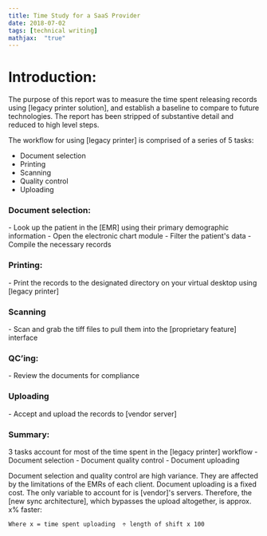 ```yaml
---
title: Time Study for a SaaS Provider
date: 2018-07-02
tags: [technical writing]
mathjax:  "true"
---
```


<h1>Introduction:</h1>
The purpose of this report was to measure the time spent releasing records using [legacy printer solution], and establish a baseline to compare to future technologies. The report has been stripped of substantive detail and reduced to high level steps.

The workflow for using [legacy printer] is comprised of a series of 5 tasks:
  - Document selection
  - Printing
  - Scanning
  - Quality control
  - Uploading

<h3>Document selection:</h3>
  - Look up the patient in the [EMR] using their primary demographic information
  - Open the electronic chart module
  - Filter the patient's data
  - Compile the necessary records

<h3>Printing:</h3>
  - Print the records to the designated directory on your virtual desktop using [legacy printer]

<h3>Scanning</h3>
  - Scan and grab the tiff files to pull them into the [proprietary feature] interface

<h3>QC’ing:</h3>
  - Review the documents for compliance

<h3>Uploading</h3>
  - Accept and upload the records to [vendor server]

<h3>Summary:</h3>
3 tasks account for most of the time spent in the [legacy printer] workflow
  - Document selection
  - Document quality control
  - Document uploading

Document selection and quality control are high variance. They are affected by the limitations of the EMRs of each client. Document uploading is a fixed cost. The only variable to account for is [vendor]'s servers. Therefore, the [new sync architecture], which bypasses the upload altogether, is approx. x% faster:

```
Where x = time spent uploading  ÷ length of shift x 100

```
